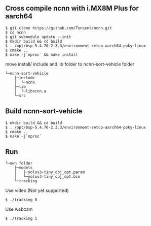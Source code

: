 ## Cross compile ncnn with i.MX8M Plus for aarch64
    $ git clone https://github.com/Tencent/ncnn.git
    $ cd ncnn
    $ git submodule update --init
    $ mkdir build && cd build
    $ . /opt/bsp-5.4.70-2.3.3/environment-setup-aarch64-poky-linux
    $ cmake ..
    $ make -j`nproc` && make install
    
move install/ include and lib folder to ncnn-sort-vehicle folder
```
└─ncnn-sort-vehicle
    ├─include
    │  └─ncnn
    ├─lib
    │  └─libncnn.a
    └─src
```    
    
## Build ncnn-sort-vehicle
    $ mkdir build && cd build
    $ . /opt/bsp-5.4.70-2.3.3/environment-setup-aarch64-poky-linux
    $ cmake ..
    $ make -j`nproc`

## Run

```
└─own folder
    ├─models
    │   ├─yolov3-tiny_obj_opt.param
    │   └─yolov3-tiny_obj_opt.bin
    └─tracking
```  

Use video (Not yet supported)

    $ ./tracking 0
Use webcam

    $ ./tracking 1
